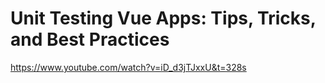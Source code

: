 # Unit Testing Vue Apps: Tips, Tricks, and Best Practices

https://www.youtube.com/watch?v=iD_d3jTJxxU&t=328s

